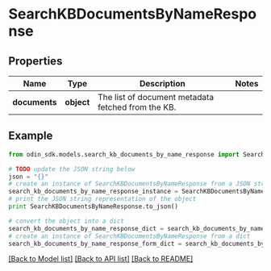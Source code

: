 # SearchKBDocumentsByNameResponse


## Properties

Name | Type | Description | Notes
------------ | ------------- | ------------- | -------------
**documents** | **object** | The list of document metadata fetched from the KB. | 

## Example

```python
from odin_sdk.models.search_kb_documents_by_name_response import SearchKBDocumentsByNameResponse

# TODO update the JSON string below
json = "{}"
# create an instance of SearchKBDocumentsByNameResponse from a JSON string
search_kb_documents_by_name_response_instance = SearchKBDocumentsByNameResponse.from_json(json)
# print the JSON string representation of the object
print SearchKBDocumentsByNameResponse.to_json()

# convert the object into a dict
search_kb_documents_by_name_response_dict = search_kb_documents_by_name_response_instance.to_dict()
# create an instance of SearchKBDocumentsByNameResponse from a dict
search_kb_documents_by_name_response_form_dict = search_kb_documents_by_name_response.from_dict(search_kb_documents_by_name_response_dict)
```
[[Back to Model list]](../README.md#documentation-for-models) [[Back to API list]](../README.md#documentation-for-api-endpoints) [[Back to README]](../README.md)


